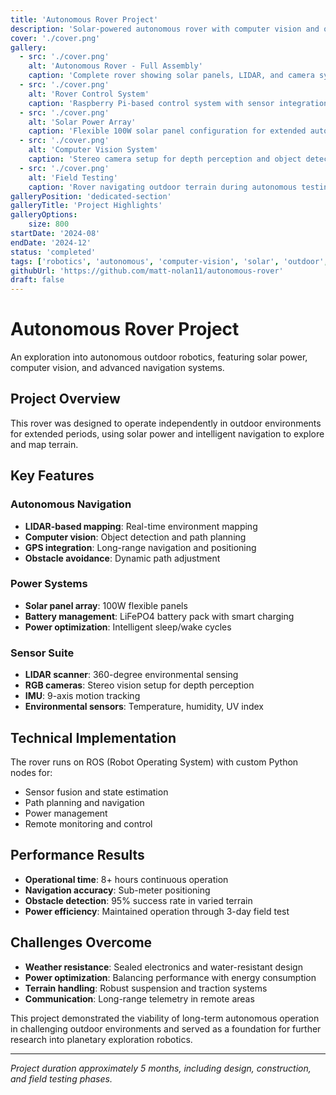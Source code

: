 ```yaml
---
title: 'Autonomous Rover Project'
description: 'Solar-powered autonomous rover with computer vision and obstacle avoidance capabilities.'
cover: './cover.png'
gallery:
  - src: './cover.png'
    alt: 'Autonomous Rover - Full Assembly'
    caption: 'Complete rover showing solar panels, LIDAR, and camera systems'
  - src: './cover.png'
    alt: 'Rover Control System'
    caption: 'Raspberry Pi-based control system with sensor integration'
  - src: './cover.png'
    alt: 'Solar Power Array'
    caption: 'Flexible 100W solar panel configuration for extended autonomy'
  - src: './cover.png'
    alt: 'Computer Vision System'
    caption: 'Stereo camera setup for depth perception and object detection'
  - src: './cover.png'
    alt: 'Field Testing'
    caption: 'Rover navigating outdoor terrain during autonomous testing phase'
galleryPosition: 'dedicated-section'
galleryTitle: 'Project Highlights'
galleryOptions:
    size: 800
startDate: '2024-08'
endDate: '2024-12'
status: 'completed'
tags: ['robotics', 'autonomous', 'computer-vision', 'solar', 'outdoor', 'raspberry-pi', 'python', 'opencv', 'ros', 'lidar']
githubUrl: 'https://github.com/matt-nolan11/autonomous-rover'
draft: false
---
```


# Autonomous Rover Project

An exploration into autonomous outdoor robotics, featuring solar power, computer vision, and advanced navigation systems.

## Project Overview

This rover was designed to operate independently in outdoor environments for extended periods, using solar power and intelligent navigation to explore and map terrain.

## Key Features

### Autonomous Navigation
- **LIDAR-based mapping**: Real-time environment mapping
- **Computer vision**: Object detection and path planning
- **GPS integration**: Long-range navigation and positioning
- **Obstacle avoidance**: Dynamic path adjustment

### Power Systems
- **Solar panel array**: 100W flexible panels
- **Battery management**: LiFePO4 battery pack with smart charging
- **Power optimization**: Intelligent sleep/wake cycles

### Sensor Suite
- **LIDAR scanner**: 360-degree environmental sensing
- **RGB cameras**: Stereo vision setup for depth perception
- **IMU**: 9-axis motion tracking
- **Environmental sensors**: Temperature, humidity, UV index

## Technical Implementation

The rover runs on ROS (Robot Operating System) with custom Python nodes for:
- Sensor fusion and state estimation
- Path planning and navigation
- Power management
- Remote monitoring and control

## Performance Results

- **Operational time**: 8+ hours continuous operation
- **Navigation accuracy**: Sub-meter positioning
- **Obstacle detection**: 95% success rate in varied terrain
- **Power efficiency**: Maintained operation through 3-day field test

## Challenges Overcome

- **Weather resistance**: Sealed electronics and water-resistant design
- **Power optimization**: Balancing performance with energy consumption
- **Terrain handling**: Robust suspension and traction systems
- **Communication**: Long-range telemetry in remote areas

This project demonstrated the viability of long-term autonomous operation in challenging outdoor environments and served as a foundation for further research into planetary exploration robotics.

---

*Project duration approximately 5 months, including design, construction, and field testing phases.*
